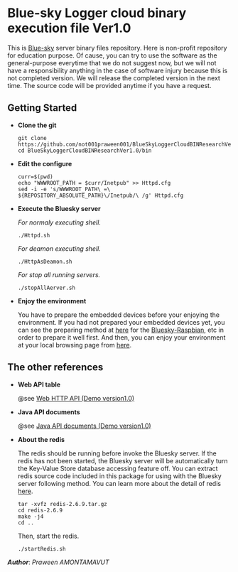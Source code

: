 Blue-sky Logger cloud binary execution file Ver1.0
===================================================
This is [Blue-sky](http://www.bluesky-cps.org) server binary files repository. Here is non-profit repository for education purpose. Of cause, you can try to use the software as the general-purpose everytime that we do not suggest now, but we will not have a responsibility anything in the case of software injury because this is not completed version. We will release the completed version in the next time. The source code will be provided anytime if you have a request.

Getting Started
---------------
- **Clone the git**
  ```shell
  git clone https://github.com/not001praween001/BlueSkyLoggerCloudBINResearchVer1.0.git
  cd BlueSkyLoggerCloudBINResearchVer1.0/bin
  ```
 
- **Edit the configure**
  ```shell
  curr=$(pwd)
  echo "WWWROOT_PATH = $curr/Inetpub" >> Httpd.cfg
  sed -i -e 's/WWWROOT_PATH\ =\ ${REPOSITORY_ABSOLUTE_PATH}\/Inetpub/\ /g' Httpd.cfg
  ```
  
- **Execute the Bluesky server**

  *For normaly executing shell.*
  ```shell
  ./Httpd.sh
  ```

  *For deamon executing shell.*
  ```shell
  ./HttpAsDeamon.sh
  ```
  
  *For stop all running servers.*
  ```shell
  ./stopAllAerver.sh
  ```
	
- **Enjoy the environment**

  You have to prepare the embedded devices before your enjoying the environment. If you had not prepared your embedded devices yet, you can see the preparing method at [here](https://github.com/not001praween001/Raspberry-Pi-CPS-SN-trial) for the [Bluesky-Raspbian](https://github.com/not001praween001/Raspberry-Pi-CPS-SN-trial), etc in order to prepare it well first. And then, you can enjoy your environment at your local browsing page from [here](http://127.0.0.1:8189).

The other references
---------------------

- **Web API table**

  @see [Web HTTP API (Demo version1.0)](http://www.bluesky-cps.org/Blue-skyLogger)

- **Java API documents**

  @see [Java API documents (Demo version1.0)](http://www.bluesky-cps.org/Blue-skyLogger/DemoVer1-APIDoc)

- **About the redis**

  The redis should be running before invoke the Bluesky server. If the redis has not been started, the Bluesky server will be automatically turn the Key-Value Store database accessing feature off. You can extract redis source code included in this package for using with the Bluesky server following method. You can learn more about the detail of redis [here](http://redis.io/). 
  ```shell
  tar -xvfz redis-2.6.9.tar.gz
  cd redis-2.6.9
  make -j4
  cd ..
  ```
  Then, start the redis.
  ```shell
  ./startRedis.sh
  ```

***Author***: *Praween AMONTAMAVUT*
